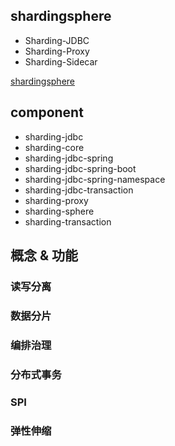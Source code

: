 
## shardingsphere
* Sharding-JDBC
* Sharding-Proxy
* Sharding-Sidecar

[shardingsphere](https://shardingsphere.apache.org/document/current/cn/overview/)

## component
* sharding-jdbc
* sharding-core
* sharding-jdbc-spring
* sharding-jdbc-spring-boot
* sharding-jdbc-spring-namespace
* sharding-jdbc-transaction
* sharding-proxy
* sharding-sphere
* sharding-transaction


## 概念 & 功能
### 读写分离
### 数据分片
### 编排治理
### 分布式事务
### SPI
### 弹性伸缩
